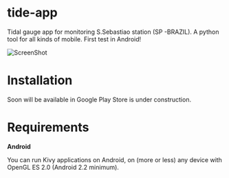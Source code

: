 tide-app
=========

Tidal gauge app for monitoring S.Sebastiao station (SP -BRAZIL).
A python tool for all kinds of mobile. 
First test in Android!

![ScreenShot](https://github.com/mabelcalim/tide-app/blob/master/kivy/images/android_view.jpg)


Installation
============

Soon will be available in Google Play Store
is under construction.



Requirements
============

**Android**

You can run Kivy applications on Android, on (more or less) any device with OpenGL ES 2.0 (Android 2.2 minimum). 

